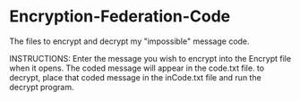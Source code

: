 # Encryption-Federation-Code
The files to encrypt and decrypt my "impossible" message code.

INSTRUCTIONS:
Enter the message you wish to encrypt into the Encrypt file when it opens. The coded message will appear in the code.txt file. to decrypt, place that coded message in the inCode.txt file and run the decrypt program.
